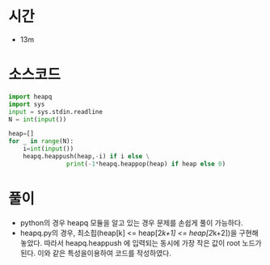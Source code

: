 # 시간
- 13m

# 소스코드

```python
import heapq
import sys
input = sys.stdin.readline
N = int(input())

heap=[]
for _ in range(N):
    i=int(input())
    heapq.heappush(heap,-i) if i else \
                print(-1*heapq.heappop(heap) if heap else 0)

```
# 풀이
- python의 경우 heapq 모듈을 알고 있는 경우 문제를 손쉽게 풀이 가능하다.
- heapq.py의 경우, 최소힙(heap[k] <= heap[2*k+1] <= heap[2*k+2])을 구현해놓았다. 따라서 heapq.heappush 에 입력되는 동시에 가장 작은 값이 root 노드가 된다. 이와 같은 특성을이용하여 코드를 작성하였다.
